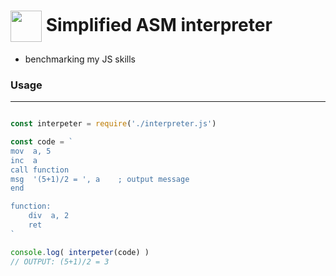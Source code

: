 
<h1> <img align="center"  width=50 src="https://cdn.hackr.io/uploads/topics/1507565940Mt96nRTIF8.png"> 
<b>Simplified ASM interpreter</b> </h1> 


- benchmarking my JS skills


### Usage
---
```js

const interpeter = require('./interpreter.js')

const code = `
mov  a, 5
inc  a
call function
msg  '(5+1)/2 = ', a    ; output message
end

function:
    div  a, 2
    ret
`

console.log( interpeter(code) )
// OUTPUT: (5+1)/2 = 3

```
